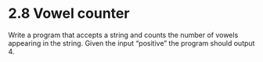 # 2.8 Vowel counter

Write a program that accepts a string and counts the number of vowels appearing in the string. Given the input “positive” the program should output 4.